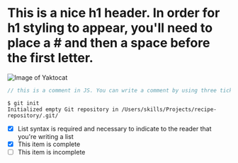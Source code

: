 # This is a nice h1 header. In order for h1 styling to appear, you'll need to place a # and then a space before the first letter.

![Image of Yaktocat](https://octodex.github.com/images/yaktocat.png)

```js
// this is a comment in JS. You can write a comment by using three tick marks following the language you plan to write. In our case we are coding in JS. Once we have completed coding out JS, we can close our code block with three tick marks

```

```
$ git init
Initialized empty Git repository in /Users/skills/Projects/recipe-repository/.git/
```
- [x] List syntax is required and necessary to indicate to the reader that you're writing a list 
- [x] This item is complete
- [ ] This item is incomplete
